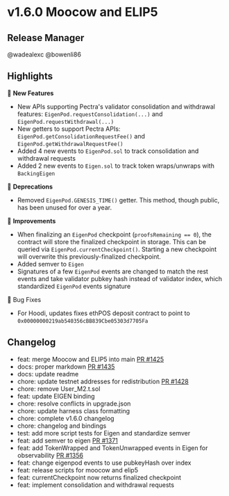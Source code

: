 # v1.6.0 Moocow and ELIP5

## Release Manager

@wadealexc @bowenli86

## Highlights

🚀 **New Features**
- New APIs supporting Pectra's validator consolidation and withdrawal features: `EigenPod.requestConsolidation(...)` and `EigenPod.requestWithdrawal(...)`
- New getters to support Pectra APIs: `EigenPod.getConsolidationRequestFee()` and `EigenPod.getWithdrawalRequestFee()`
- Added 4 new events to `EigenPod.sol` to track consolidation and withdrawal requests
- Added 2 new events to `Eigen.sol` to track token wraps/unwraps with `BackingEigen`

📌 **Deprecations**
- Removed `EigenPod.GENESIS_TIME()` getter. This method, though public, has been unused for over a year.

🔧 **Improvements**
- When finalizing an `EigenPod` checkpoint (`proofsRemaining == 0`), the contract will store the finalized checkpoint in storage. This can be queried via `EigenPod.currentCheckpoint()`. Starting a new checkpoint will overwrite this previously-finalized checkpoint.
- Added semver to `Eigen`
- Signatures of a few `EigenPod` events are changed to match the rest events and take validator pubkey hash instead of validator index, which standardized `EigenPod` events signature

🐛 Bug Fixes
- For Hoodi, updates fixes ethPOS deposit contract to point to `0x00000000219ab540356cBB839Cbe05303d7705Fa`

## Changelog

- feat: merge Moocow and ELIP5 into main [PR #1425](https://github.com/layr-labs/eigenlayer-contracts/pull/1425)
- docs: proper markdown [PR #1435](https://github.com/layr-labs/eigenlayer-contracts/pull/1435)
- docs: update readme
- chore: update testnet addresses for redistribution [PR #1428](https://github.com/layr-labs/eigenlayer-contracts/pull/1428)
- chore: remove User_M2.t.sol
- feat: update EIGEN binding
- chore: resolve conflicts in upgrade.json
- chore: update harness class formatting
- chore: complete v1.6.0 changelog
- chore: changelog and bindings
- test: add more script tests for Eigen and standardize semver
- feat: add semver to eigen [PR #1371](https://github.com/layr-labs/eigenlayer-contracts/pull/1371)
- feat: add TokenWrapped and TokenUnwrapped events in Eigen for observability [PR #1356](https://github.com/layr-labs/eigenlayer-contracts/pull/1356)
- feat: change eigenpod events to use pubkeyHash over index
- feat: release scripts for moocow and elip5
- feat: currentCheckpoint now returns finalized checkpoint
- feat: implement consolidation and withdrawal requests
